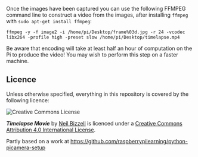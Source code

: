 Once the images have been captured you can use the following FFMPEG command line to construct a video from the images, after installing `ffmpeg` with `sudo apt-get install ffmpeg`:

```
ffmpeg -y -f image2 -i /home/pi/Desktop/frame%03d.jpg -r 24 -vcodec libx264 -profile high -preset slow /home/pi/Desktop/timelapse.mp4
```

Be aware that encoding will take at least half an hour of computation on the Pi to produce the video! You may wish to perform this step on a faster machine.

## Licence

Unless otherwise specified, everything in this repository is covered by the following licence:

![Creative Commons License](http://i.creativecommons.org/l/by-sa/4.0/88x31.png)

***Timelapse Movie*** by [Neil Bizzell](https://twitter.com/NeilBizzell) is licenced under a [Creative Commons Attribution 4.0 International License](http://creativecommons.org/licenses/by-sa/4.0/).

Partly based on a work at https://github.com/raspberrypilearning/python-picamera-setup
